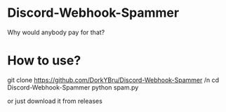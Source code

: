 # Discord-Webhook-Spammer
Why would anybody pay for that?
# How to use?
git clone https://github.com/DorkYBru/Discord-Webhook-Spammer /n
cd Discord-Webhook-Spammer
python spam.py

or just download it from releases
